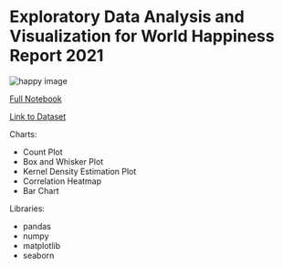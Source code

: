 # Exploratory Data Analysis and Visualization for World Happiness Report 2021
<img src="https://www.thehappymovie.com/wp-content/media/2020/08/happy.jpg" alt="happy image">

[Full Notebook](https://github.com/kaykaym01/World-Happiness-Report-EDA/blob/main/World%20Happiness%20Report.ipynb)

[Link to Dataset](https://www.kaggle.com/ajaypalsinghlo/world-happiness-report-2021)

Charts:
* Count Plot
* Box and Whisker Plot
* Kernel Density Estimation Plot
* Correlation Heatmap
* Bar Chart

Libraries:
* pandas
* numpy
* matplotlib
* seaborn
